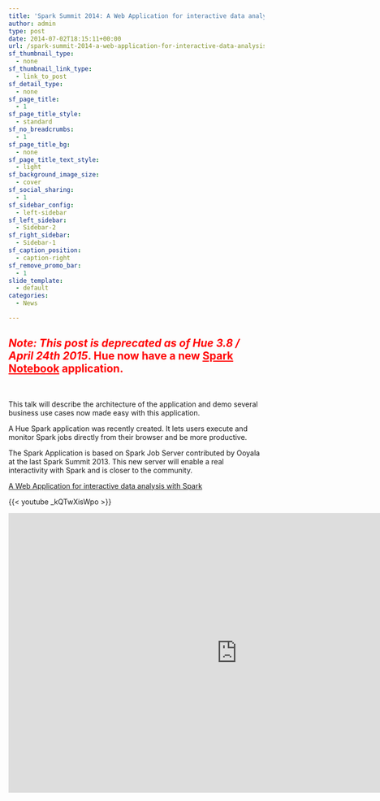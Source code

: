 ```yaml
---
title: 'Spark Summit 2014: A Web Application for interactive data analysis with Spark'
author: admin
type: post
date: 2014-07-02T18:15:11+00:00
url: /spark-summit-2014-a-web-application-for-interactive-data-analysis-with-spark/
sf_thumbnail_type:
  - none
sf_thumbnail_link_type:
  - link_to_post
sf_detail_type:
  - none
sf_page_title:
  - 1
sf_page_title_style:
  - standard
sf_no_breadcrumbs:
  - 1
sf_page_title_bg:
  - none
sf_page_title_text_style:
  - light
sf_background_image_size:
  - cover
sf_social_sharing:
  - 1
sf_sidebar_config:
  - left-sidebar
sf_left_sidebar:
  - Sidebar-2
sf_right_sidebar:
  - Sidebar-1
sf_caption_position:
  - caption-right
sf_remove_promo_bar:
  - 1
slide_template:
  - default
categories:
  - News

---
```

## <span style="color: #ff0000;"><em>Note:</em> <em>This post is deprecated as of Hue 3.8 / April 24th 2015</em>. Hue now have a new <a style="color: #ff0000;" href="https://gethue.com/new-notebook-application-for-spark-sql/" target="_blank" rel="noopener noreferrer">Spark Notebook</a> application.</span>

&nbsp;

This talk will describe the architecture of the application and demo several business use cases now made easy with this application.

A Hue Spark application was recently created. It lets users execute and monitor Spark jobs directly from their browser and be more productive.

The Spark Application is based on Spark Job Server contributed by Ooyala at the last Spark Summit 2013. This new server will enable a real interactivity with Spark and is closer to the community.

[A Web Application for interactive data analysis with Spark][1]

{{< youtube _kQTwXisWpo >}}

<iframe src="http://www.slideshare.net/slideshow/embed_code/36562742" width="900" height="550" frameborder="0" marginwidth="0" marginheight="0" scrolling="no"></iframe>

 [1]: http://spark-summit.org/2014/talk/a-web-application-for-interactive-data-analysis-with-spark
